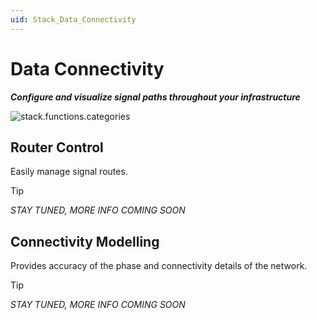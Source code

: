 ```yaml
---
uid: Stack_Data_Connectivity
---
```


# Data Connectivity

***Configure and visualize signal paths throughout your infrastructure***

![stack.functions.categories](~/dataminer-overview/images/stack_data_connectivity.png)

## Router Control

Easily manage signal routes.

> [!TIP]
>
> *STAY TUNED, MORE INFO COMING SOON*

## Connectivity Modelling

Provides accuracy of the phase and connectivity details of the network.

> [!TIP]
>
> *STAY TUNED, MORE INFO COMING SOON*
